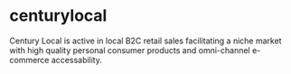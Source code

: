 # centurylocal
Century Local is active in local B2C retail sales facilitating a niche market with high quality personal consumer products and omni-channel e-commerce accessability.


